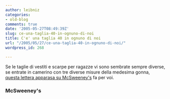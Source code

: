 ```yaml
---
author: leibniz
categories:
- old-blog
comments: true
date: '2005-05-27T08:49:39Z'
slug: ce-una-taglia-40-in-ognuno-di-noi
title: C'e' una taglia 40 in ognuno di noi
url: "/2005/05/27/ce-una-taglia-40-in-ognuno-di-noi/"
wordpress_id: 268

---
```

Se le taglie di vestiti e scarpe per ragazze vi sono sembrate sempre
diverse, se entrate in camerino con tre diverse misure della medesima
gonna,[ questa lettera apparasa su McSweeney's](https://www.mcsweeneys.net/links/openletters/#TotallyImpractical) fa per voi.  



### McSweeney's
